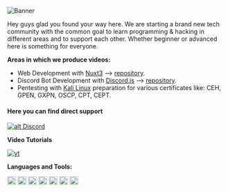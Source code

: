 ![Banner](https://i.imgur.com/K8mXxOi.png)

Hey guys glad you found your way here. We are starting a brand new tech community with the common goal to learn programming & hacking in different areas and to support each other. Whether beginner or advanced here is something for everyone.

**Areas in which we produce videos:**

- Web Development with [Nuxt3](https://v3.nuxtjs.org) --> [repository](https://github.com/nuxt/framework).
- Discord Bot Development with [Discord.js](https://discord.js.org) --> [repository](https://github.com/discordjs/discord.js).
- Pentesting with [Kali Linux](https://www.kali.org) preparation for various certificates like: CEH, GPEN, GXPN, OSCP, CPT, CEPT.

#### Here you can find direct support

<a href='http://discord.t9realms.dev' target='_blank'>![alt Discord](https://img.shields.io/discord/998166842575179786?style=for-the-badge&logo=discord&logoColor=00eeff)</a>


**Video Tutorials**


[![yt](https://img.shields.io/youtube/channel/subscribers/UC2H6l3SRY-UtnLDXfPGCJvg?style=for-the-badge&logo=youtube&logoColor=ff0000)][yt]

**Languages and Tools:** 

<code><img height="20" src="https://i.imgur.com/6gnehMt.png"></code>
<code><img height="20" src="https://i.imgur.com/OFh4UO4.png"></code>
<code><img height="20" src="https://i.imgur.com/mv3o2mg.png"></code>
<code><img height="20" src="https://i.imgur.com/jtqZ7Ko.png"></code>
<code><img height="20" src="https://i.imgur.com/8lssbXJ.png"></code>
<code><img height="20" src="https://i.imgur.com/b395kl7.png"></code>
<code><img height="20" src="https://i.imgur.com/yGxDT5g.png"></code>

<!-- #### Top Repositories

<a href="https://github.com/24x7-Development/Discordeno-Beginner-Template">
  <img align="center" src="https://github-readme-stats.vercel.app/api/pin/?username=24x7-Development&repo=Discordeno-Beginner-Template&title_color=66fffd&icon_color=ffd700&text_color=2bff00&bg_color=010409&border_color=66fffd" />
</a> -->

[discord]: https://discord.t9realms.dev
[yt]: https://www.youtube.com/channel/UC2H6l3SRY-UtnLDXfPGCJvg

